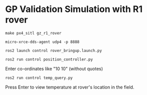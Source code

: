 # GP Validation Simulation with R1 rover


```
make px4_sitl gz_r1_rover
```

```
micro-xrce-dds-agent udp4 -p 8888
```

```
ros2 launch control rover_bringup.launch.py 
```

```
ros2 run control position_controller.py 
```
Enter co-ordinates like "10 10" (without quotes)

```
ros2 run control temp_query.py 
```
Press Enter to view temperature at rover's location in the field.

